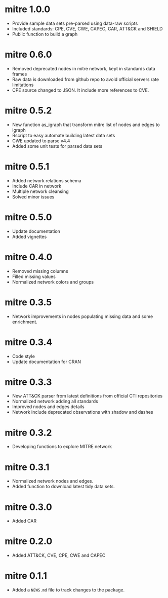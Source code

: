 # mitre 1.0.0
* Provide sample data sets pre-parsed using data-raw scripts
* Included standards: CPE, CVE, CWE, CAPEC, CAR, ATT&CK and SHIELD
* Public function to build a graph

# mitre 0.6.0
* Removed deprecated nodes in mitre network, kept in standards data frames
* Raw data is downloaded from github repo to avoid official servers rate limitations
* CPE source changed to JSON. It include more references to CVE.

# mitre 0.5.2
* New function as_igraph that transform mitre list of nodes and edges to igraph
* Rscript to easy automate building latest data sets
* CWE updated to parse v4.4
* Added some unit tests for parsed data sets

# mitre 0.5.1
* Added network relations schema
* Include CAR in network
* Multiple network cleansing
* Solved minor issues

# mitre 0.5.0
* Update documentation
* Added vignettes

# mitre 0.4.0
* Removed missing columns
* Filled missing values
* Normalized network colors and groups

# mitre 0.3.5
* Network improvements in nodes populating missing data and some enrichment.

# mitre 0.3.4
* Code style
* Update documentation for CRAN

# mitre 0.3.3
* New ATT&CK parser from latest definitions from official CTI repositories
* Normalized network adding all standards
* Improved nodes and edges details
* Network include deprecated observations with shadow and dashes

# mitre 0.3.2
 
* Developing functions to explore MITRE network

# mitre 0.3.1

* Normalized network nodes and edges.
* Added function to download latest tidy data sets.

# mitre 0.3.0
 
* Added CAR

# mitre 0.2.0

* Added ATT&CK, CVE, CPE, CWE and CAPEC

# mitre 0.1.1

* Added a `NEWS.md` file to track changes to the package.
